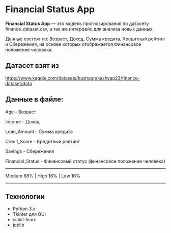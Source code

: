 # Financial Status App

**Financial Status App** — это модель прогнозирования по датасету finance_dataset.csv, а так же интерфейс для анализа новых данных.

Данные состоят из: Возраст, Доход, Сумма кредита, Кредитный рейтинг и Сбережения, на основе которых отображается Финансовое положение человека.

## Датасет взят из
https://www.kaggle.com/datasets/kushagrakashyap23/finance-dataset/data


## Данные в файле:

Age - Возраст

Income - Доход

Loan_Amount - Сумма кредита

Credit_Score - Кредитный рейтинг

Savings - Сбережения

Financial_Status - Финансовый статус (финансовое положение человека)

___
Medium 68% | High 16% | Low 16%
___


## Технологии

- Python 3.x
- Tkinter для GUI
- scikit-learn
- joblib
